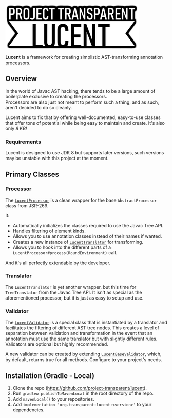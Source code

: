 ![Lucent](https://github.com/project-transparent/lucent/blob/main/logo.png)

**Lucent** is a framework for creating simplistic AST-transforming annotation processors.

## Overview

In the world of Javac AST hacking, there tends to be a large amount of boilerplate exclusive to creating the processors.<br>
Processors are also just not meant to perform such a thing, and as such, aren't decided to do so cleanly.

Lucent aims to fix that by offering well-documented, easy-to-use classes that offer tons of potential while being easy to maintain and create. It's also only *8 KB!*

### Requirements
Lucent is designed to use JDK 8 but supports later versions, such versions may be unstable with this project at the moment.

## Primary Classes

### Processor

The [`LucentProcessor`](https://github.com/project-transparent/lucent/blob/main/src/main/java/org/transparent/lucent/processor/LucentProcessor.java) is a clean wrapper for the base `AbstractProcessor` class from JSR-269.

It:
- Automatically initializes the classes required to use the Javac Tree API.
- Handles filtering of element kinds.
- Allows you to use annotation classes instead of their names if wanted.
- Creates a new instance of [`LucentTranslator`](https://github.com/project-transparent/lucent/blob/main/src/main/java/org/transparent/lucent/transform/LucentTranslator.java) for transforming.
- Allows you to hook into the different parts of a `LucentProcessor#process(RoundEnvironment)` call.

And it's all perfectly extendable by the developer.

### Translator

The `LucentTranslator` is yet another wrapper, but this time for `TreeTranslator` from the Javac Tree API. It isn't as special as the aforementioned processor, but it is just as easy to setup and use.

### Validator

The [`LucentValidator`](https://github.com/project-transparent/lucent/blob/main/src/main/java/org/transparent/lucent/transform/LucentValidator.java) is a special class that is instantiated by a translator and facilitates the filtering of different AST tree nodes. This creates a level of separation between validation and transformation in the event that an annotation must use the same translator but with slightly different rules. Validators are optional but highly recommended.

A new validator can be created by extending [`LucentBaseValidator`](https://github.com/project-transparent/lucent/blob/main/src/main/java/org/transparent/lucent/transform/LucentBaseValidator.java), which, by default, returns true for all methods. Configure to your project's needs.

## Installation (Gradle - Local)

1. Clone the repo (https://github.com/project-transparent/lucent).
2. Run `gradlew publishToMavenLocal` in the root directory of the repo.
3. Add `mavenLocal()` to your repositories.
4. Add `implementation 'org.transparent:lucent:<version>'` to your dependencies.
